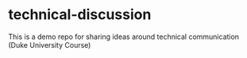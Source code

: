 # technical-discussion
This is a demo repo for sharing ideas around technical communication (Duke University Course)
